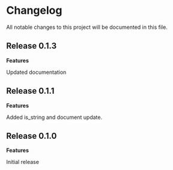 # Changelog

All notable changes to this project will be documented in this file.

## Release 0.1.3

**Features**

Updated documentation

## Release 0.1.1

**Features**

Added is_string and document update.

## Release 0.1.0

**Features**

Initial release

